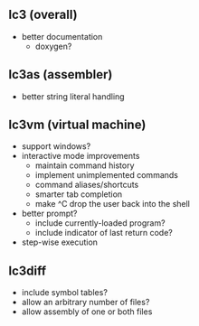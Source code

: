 ## lc3 (overall)
* better documentation
  * doxygen?

## lc3as (assembler)
* better string literal handling

## lc3vm (virtual machine)
* support windows?
* interactive mode improvements
  * maintain command history
  * implement unimplemented commands
  * command aliases/shortcuts
  * smarter tab completion
  * make ^C drop the user back into the shell
* better prompt?
  * include currently-loaded program?
  * include indicator of last return code?
* step-wise execution

## lc3diff
* include symbol tables?
* allow an arbitrary number of files?
* allow assembly of one or both files
